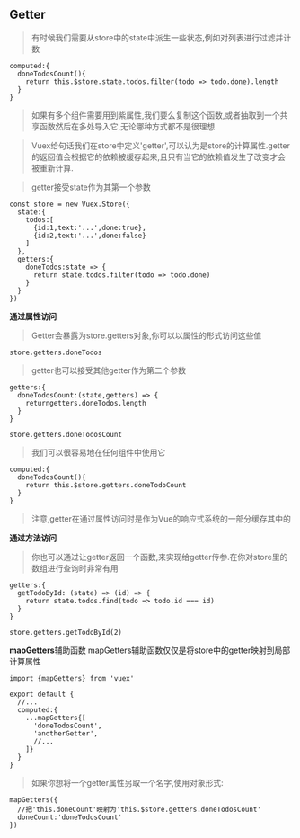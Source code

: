 ## Getter
>有时候我们需要从store中的state中派生一些状态,例如对列表进行过滤并计数
```
computed:{
  doneTodosCount(){
    return this.$store.state.todos.filter(todo => todo.done).length
  }
}
```
>如果有多个组件需要用到紫属性,我们要么复制这个函数,或者抽取到一个共享函数然后在多处导入它,无论哪种方式都不是很理想.

>Vuex给句话我们在store中定义'getter',可以认为是store的计算属性.getter的返回值会根据它的依赖被缓存起来,且只有当它的依赖值发生了改变才会被重新计算.

>getter接受state作为其第一个参数
```
const store = new Vuex.Store({
  state:{
    todos:[
      {id:1,text:'...',done:true},
      {id:2,text:'...',done:false}
    ]
  },
  getters:{
    doneTodos:state => {
      return state.todos.filter(todo => todo.done)
    }
  }
})
```

**通过属性访问**
>Getter会暴露为store.getters对象,你可以以属性的形式访问这些值
```
store.getters.doneTodos
```
>getter也可以接受其他getter作为第二个参数
```
getters:{
  doneTodosCount:(state,getters) => {
    returngetters.doneTodos.length
  }
}
```
```
store.getters.doneTodosCount
```
>我们可以很容易地在任何组件中使用它
```
computed:{
  doneTodosCount(){
    return this.$store.getters.doneTodoCount
  }
}
```
>注意,getter在通过属性访问时是作为Vue的响应式系统的一部分缓存其中的

**通过方法访问**
>你也可以通过让getter返回一个函数,来实现给getter传参.在你对store里的数组进行查询时非常有用
```
getters:{
  getTodoById: (state) => (id) => {
    return state.todos.find(todo => todo.id === id)
  }
}
```
```
store.getters.getTodoById(2)
```

**maoGetters**辅助函数
mapGetters辅助函数仅仅是将store中的getter映射到局部计算属性
```
import {mapGetters} from 'vuex'

export default {
  //...
  computed:{
    ...mapGetters{[
      'doneTodosCount',
      'anotherGetter',
      //...
    ]}
  }
}
```
>如果你想将一个getter属性另取一个名字,使用对象形式:
```
mapGetters({
  //把'this.doneCount'映射为'this.$store.getters.doneTodosCount'
  doneCount:'doneTodosCount'
})
```